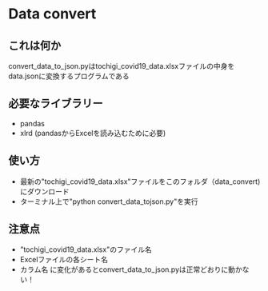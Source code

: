 # Data convert

## これは何か

convert_data_to_json.pyはtochigi_covid19_data.xlsxファイルの中身をdata.jsonに変換するプログラムである

## 必要なライブラリー

- pandas
- xlrd (pandasからExcelを読み込むために必要) 
  
## 使い方

- 最新の"tochigi_covid19_data.xlsx"ファイルをこのフォルダ（data_convert)にダウンロード
- ターミナル上で"python convert_data_tojson.py"を実行

## 注意点

- ”tochigi_covid19_data.xlsx"のファイル名
- Excelファイルの各シート名
- カラム名
に変化があるとconvert_data_to_json.pyは正常どおりに動かない！



